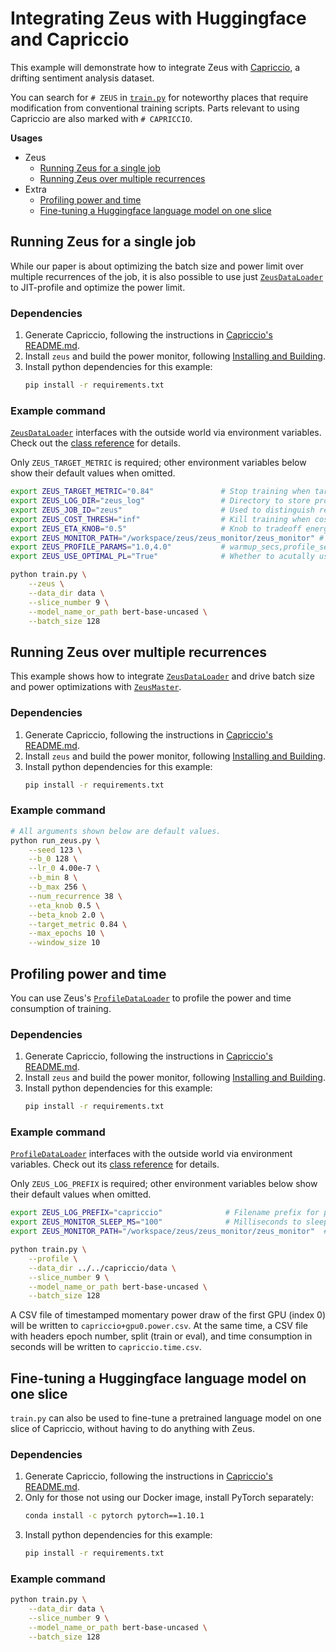 # Integrating Zeus with Huggingface and Capriccio

This example will demonstrate how to integrate Zeus with [Capriccio](../../capriccio), a drifting sentiment analysis dataset.

You can search for `# ZEUS` in [`train.py`](train.py) for noteworthy places that require modification from conventional training scripts.
Parts relevant to using Capriccio are also marked with `# CAPRICCIO`.

**Usages**

- Zeus
    - [Running Zeus for a single job](#running-zeus-for-a-single-job)
    - [Running Zeus over multiple recurrences](#running-zeus-over-multiple-recurrences)
- Extra
    - [Profiling power and time](#profiling-power-and-time)
    - [Fine-tuning a Huggingface language model on one slice](#fine-tuning-a-huggingface-language-model-on-one-slice)

## Running Zeus for a single job

While our paper is about optimizing the batch size and power limit over multiple recurrences of the job, it is also possible to use just [`ZeusDataLoader`](https://ml.energy/zeus/reference/run/dataloader/#zeus.run.dataloader.ZeusDataLoader) to JIT-profile and optimize the power limit.

### Dependencies

1. Generate Capriccio, following the instructions in [Capriccio's README.md](../../capriccio/).
1. Install `zeus` and build the power monitor, following [Installing and Building](https://ml.energy/zeus/getting_started/installing_and_building/).
1. Install python dependencies for this example:
    ```sh
    pip install -r requirements.txt
    ```

### Example command

[`ZeusDataLoader`](https://ml.energy/zeus/reference/run/dataloader/#zeus.run.dataloader.ZeusDataLoader) interfaces with the outside world via environment variables.
Check out the [class reference](https://ml.energy/zeus/reference/run/dataloader/#zeus.run.dataloader.ZeusDataLoader) for details.

Only `ZEUS_TARGET_METRIC` is required; other environment variables below show their default values when omitted.

```bash
export ZEUS_TARGET_METRIC="0.84"               # Stop training when target val metric is reached
export ZEUS_LOG_DIR="zeus_log"                 # Directory to store profiling logs
export ZEUS_JOB_ID="zeus"                      # Used to distinguish recurrences, so not important
export ZEUS_COST_THRESH="inf"                  # Kill training when cost (Equation 2) exceeds this
export ZEUS_ETA_KNOB="0.5"                     # Knob to tradeoff energy and time (Equation 2)
export ZEUS_MONITOR_PATH="/workspace/zeus/zeus_monitor/zeus_monitor" # Path to power monitor
export ZEUS_PROFILE_PARAMS="1.0,4.0"           # warmup_secs,profile_secs for each power limit
export ZEUS_USE_OPTIMAL_PL="True"              # Whether to acutally use the optimal PL found

python train.py \
    --zeus \
    --data_dir data \
    --slice_number 9 \
    --model_name_or_path bert-base-uncased \
    --batch_size 128
```


## Running Zeus over multiple recurrences

This example shows how to integrate [`ZeusDataLoader`](https://ml.energy/zeus/reference/run/dataloader/#zeus.run.dataloader.ZeusDataLoader) and drive batch size and power optimizations with [`ZeusMaster`](https://ml.energy/zeus/reference/run/master/#zeus.run.master.ZeusMaster).

### Dependencies

1. Generate Capriccio, following the instructions in [Capriccio's README.md](../../capriccio/).
1. Install `zeus` and build the power monitor, following [Installing and Building](https://ml.energy/zeus/getting_started/installing_and_building/).
1. Install python dependencies for this example:
    ```sh
    pip install -r requirements.txt
    ```

### Example command

```sh
# All arguments shown below are default values.
python run_zeus.py \
    --seed 123 \
    --b_0 128 \
    --lr_0 4.00e-7 \
    --b_min 8 \
    --b_max 256 \
    --num_recurrence 38 \
    --eta_knob 0.5 \
    --beta_knob 2.0 \
    --target_metric 0.84 \
    --max_epochs 10 \
    --window_size 10
```


## Profiling power and time

You can use Zeus's [`ProfileDataLoader`](https://ml.energy/zeus/reference/profile/torch/#zeus.profile.torch.ProfileDataLoader) to profile the power and time consumption of training.

### Dependencies

1. Generate Capriccio, following the instructions in [Capriccio's README.md](../../capriccio/).
1. Install `zeus` and build the power monitor, following [Installing and Building](https://ml.energy/zeus/getting_started/installing_and_building/).
1. Install python dependencies for this example:
    ```sh
    pip install -r requirements.txt
    ```

### Example command

[`ProfileDataLoader`](https://ml.energy/zeus/reference/profile/torch/#zeus.profile.torch.ProfileDataLoader) interfaces with the outside world via environment variables.
Check out its [class reference](https://ml.energy/zeus/reference/profile/torch/#zeus.profile.torch.ProfileDataLoader) for details.

Only `ZEUS_LOG_PREFIX` is required; other environment variables below show their default values when omitted.

```bash
export ZEUS_LOG_PREFIX="capriccio"              # Filename prefix for power and time log files
export ZEUS_MONITOR_SLEEP_MS="100"              # Milliseconds to sleep after sampling power
export ZEUS_MONITOR_PATH="/workspace/zeus/zeus_monitor/zeus_monitor"  # Path to power monitor

python train.py \
    --profile \
    --data_dir ../../capriccio/data \
    --slice_number 9 \
    --model_name_or_path bert-base-uncased \
    --batch_size 128
```

A CSV file of timestamped momentary power draw of the first GPU (index 0) will be written to `capriccio+gpu0.power.csv`.
At the same time, a CSV file with headers epoch number, split (train or eval), and time consumption in seconds will be written to `capriccio.time.csv`.


## Fine-tuning a Huggingface language model on one slice

`train.py` can also be used to fine-tune a pretrained language model on one slice of Capriccio, without having to do anything with Zeus.

### Dependencies

1. Generate Capriccio, following the instructions in [Capriccio's README.md](../../capriccio/).
1. Only for those not using our Docker image, install PyTorch separately:
    ```sh
    conda install -c pytorch pytorch==1.10.1
    ```
1. Install python dependencies for this example:
    ```sh
    pip install -r requirements.txt
    ```

### Example command

```sh
python train.py \
    --data_dir data \
    --slice_number 9 \
    --model_name_or_path bert-base-uncased \
    --batch_size 128
```
